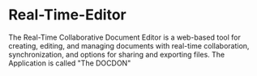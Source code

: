 # Real-Time-Editor
The Real-Time Collaborative Document Editor is a web-based tool for creating, editing, and managing documents with real-time collaboration, synchronization, and options for sharing and exporting files.
The Application is called "The DOCDON"
